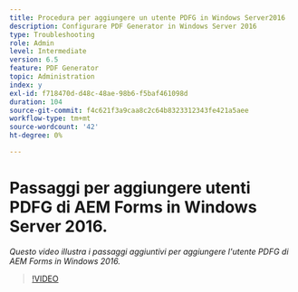 ```yaml
---
title: Procedura per aggiungere un utente PDFG in Windows Server2016
description: Configurare PDF Generator in Windows Server 2016
type: Troubleshooting
role: Admin
level: Intermediate
version: 6.5
feature: PDF Generator
topic: Administration
index: y
exl-id: f718470d-d48c-48ae-98b6-f5baf461098d
duration: 104
source-git-commit: f4c621f3a9caa8c2c64b8323312343fe421a5aee
workflow-type: tm+mt
source-wordcount: '42'
ht-degree: 0%

---
```


# Passaggi per aggiungere utenti PDFG di AEM Forms in Windows Server 2016.

*Questo video illustra i passaggi aggiuntivi per aggiungere l&#39;utente PDFG di AEM Forms in Windows 2016.*

>[!VIDEO](https://video.tv.adobe.com/v/335479?quality=12&learn=on)
